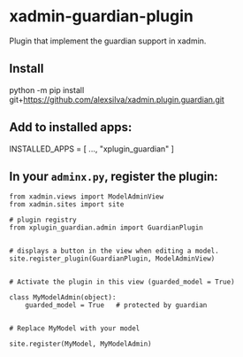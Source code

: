 # xadmin-guardian-plugin
Plugin that implement the guardian support in xadmin.



## Install

python -m pip install git+https://github.com/alexsilva/xadmin.plugin.guardian.git


## Add to installed apps:

INSTALLED_APPS = [
    ...,
    "xplugin_guardian"
]



## In your `adminx.py`, register the plugin:

```
from xadmin.views import ModelAdminView
from xadmin.sites import site

# plugin registry
from xplugin_guardian.admin import GuardianPlugin


# displays a button in the view when editing a model.
site.register_plugin(GuardianPlugin, ModelAdminView)


# Activate the plugin in this view (guarded_model = True)

class MyModelAdmin(object):
    guarded_model = True   # protected by guardian
    

# Replace MyModel with your model

site.register(MyModel, MyModelAdmin)
```
